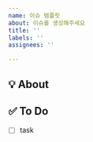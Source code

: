 ```yaml
---
name: 이슈 템플릿
about: 이슈를 생성해주세요
title: ''
labels: ''
assignees: ''

---
```


## 💡 About
<!--무엇에 관한 이슈인지 소개해주세요.-->

## ✅ To Do
- [ ] task
